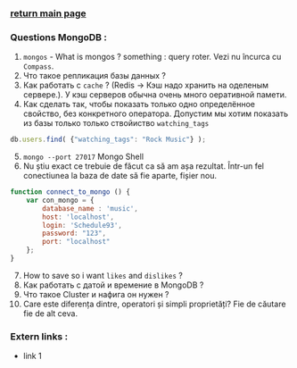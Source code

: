 ### [return main page](../README.md)

### Questions MongoDB :
1. `mongos` - What is mongos ? something : query roter. Vezi nu încurca cu `Compass`.
2. Что такое репликация базы данных ?
3. Как работать с `cache` ? (Redis -> Кэш надо хранить на оделеным сервере.). У кэш серверов обычна очень много оеративной памети. 
4. Как сделать так, чтобы показать только одно определённое свойство, без конкретного оператора. Допустим мы хотим показать из базы только только ствойиство `watching_tags`
```js
db.users.find( {"watching_tags": "Rock Music"} );
```

5. `mongo --port 27017` Mongo Shell
6. Nu știu exact ce trebuie de făcut ca să am așa rezultat. Într-un fel conectiunea la baza de date să fie aparte, fișier nou.

```js
function connect_to_mongo () {
	var con_mongo = {
		database_name : 'music',
		host: 'localhost',
		login: 'Schedule93',
		password: "123",
		port: "localhost"
	};
}
```

7. How to save so i want `likes` and `dislikes` ?
8. Как работать с датой и времение в MongoDB ?
9. Что такое Cluster и нафига он нужен ?
10. Care este diferența dintre, operatori și simpli proprietăți? Fie de căutare fie de alt ceva.

### Extern links :
* link 1

